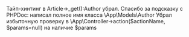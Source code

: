 Тайп-хинтинг в Article->_get():Author убрал. 
Спасибо за подсказку с PHPDoc: написал полное имя класса \App\Models\Author
Убрал избыточную проверку в \App\Controller->action($actionName, $params=null) на наличие $params